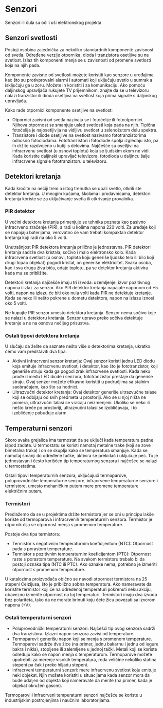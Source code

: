 # Senzori

Senzori ili čula su oči i uši elektronskog projekta.

## Senzori svetlosti

Postoji osobina zajednička za nekoliko standardnih komponenti: zavisnost od svetla. Određene verzije otpornika, dioda i tranzistora osetljive su na svetlost. Izlaz tih komponenti menja se u zavisnosti od promene svetlosti koja na njih pada. 

Komponente zavisne od svetlosti možete koristiti kao senzore u uređajima kao što su protivprovalni alarmi i automati koji uključuju svetlo u sumrak a isključuju ga u zoru. Možete ih koristiti i za komunikaciju. Ako pomoću daljinskog upravljača rukujete TV prijemnikom, znajte da se u televizoru nalazi tranzistor ili dioda osetljiva na svetlost koja prima signale s daljinskog upravljača.

Kako rade otpornici komponente osetljive na svetlost:
* Otpornici zavisni od svetla nazivaju se i fotoćelije ili fotootpornici. Njihova otpornost se smanjuje usled svetlosti koja pada na njih. Tipična fotoćelija je najosetljivija na vidljivu svetlost u zelenožutom delu spektra.
* Tranzistore i diode osetljive na svetlost nazivamo fototranzistorima odnosno fotodiodama. Fototranzistori i fotodiode spolja izgledaju isto, pa ih držite razdvojeno u kutiji s delovima. Najčešće su osetljivi na infracrvenu svetlost (u osnovi toplotu) koja se ljudskim okom ne vidi. Kada koristite daljinski upravljač televizora, fotodioda u daljincu šalje infracrvene signale fototranzistoru u televizoru.

## Detektori kretanja

Kada kročite na nečiji trem a istog trenutka se upali svetlo, otkrili ste detektor kretanja. U mnogim kućama, školama i prodavnicama, detektori kretanja koriste se za uključivanje svetla ili otkrivanje provalnika.

### PIR detektor

U većini detektora kretanja primenjuje se tehnika poznata kao pasivno infracrveno zračenje (PIR), a radi u kolima napona 220 volti. Za uređaje koji se napajaju baterijama, verovatno će vam trebati kompaktan detektor kretanja koji radi na oko 5 volti. 

Unutrašnjost PIR detektora kretanja prilično je jednostavna. PIR detektori kretanja sadrže dva kristala, sočivo i malo elektronsko kolo. Kada infracrvena svetlost (u osnovi, toplota koju generiše ljudsko telo ili bilo koji drugi topao objekat) pogodi kristal, on generiše elektricitet. Svaka osoba, kao i sva druga živa bića, odaje toplotu, pa se detektor kretanja aktivira kada mu se približite.

Detektori kretanja najčešće imaju tri izvoda: uzemljenje, izvor pozitivnog napona i izlaz za senzor. Ako PIR detektor kretanja napajate naponom od +5 volti, napon na izlazu će biti oko nula volti kada PIR ne detektuje kretanje. Kada se neko ili nešto pokrene u dometu detektora, napon na izlazu iznosi oko 5 volti.

Ne kupujte PIR senzor umesto detektora kretanja. Senzor nema sočivo koje se nalazi u detektoru kretanja. Senzor upravo preko sočiva detektuje kretanje a ne na osnovu nečijeg prisustva.

### Ostali tipovi detektora kretanja

U slučaju da želite da saznate nešto više o detektorima kretanja, ukratko ćemo vam predstaviti dva tipa:
* Aktivni infracrveni senzor kretanja: Ovaj senzor koristi jednu LED diodu koja emituje infracrvenu svetlost, i detektor, kao što je fototranzistor, koji generiše struju kada ga pogodi zrak infracrvene svetlosti. Kada neko prođe između LED diode i senzora, fototranzistor prestaje da generiše struju. Ovaj senzor možete efikasno koristiti u područjima sa stalnim saobraćajem, kao što su hodnici.
* Ultrazvučni detektor kretanja: Ovaj detektor generiše ultrazvučne talase koji se odbijaju od svih predmeta u prostoriji. Ako se u njoj ništa ne pomera, ultrazvučni talasi se vraćaju neizmenjeni. Ukoliko se neko ili nešto kreće po prostoriji, ultrazvučni talasi se izobličavaju, i to izobličenje pobuđuje alarm.

## Temperaturni senzori

Skoro svaka grejalica ima termostat da se uključi kada temperatura padne ispod zadate. U termostatu se koristi namotaj metalne trake (koji se zove bimetalna traka) i on se skuplja kako se temperatura smanjuje. Kada se namotaj smanji do određene tačke, aktivira se prekidač i uključuje peć. To je jednostavan i često korišćen tip temperaturnog senzora i najčešće se nalazi u termostatima. 

Ostali tipovi temperaturnih senzora, uključujući termoparove, poluprovodničke temperaturne senzore, infracrvene temperaturne senzore i termistore, umesto mehaničkim putem mere promene temperature električnim putem.

### Termistori

Predlažemo da se u projektima držite termistora jer se oni u principu lakše koriste od termoparova i infracrvenih temperaturnih senzora. Termistor je otpornik čija se otpornost menja s promenom temperature.

Postoje dva tipa termistora:
* Termistor s negativnim temperaturnim koeficijentom (NTC): Otpornost pada s porastom temperature.
* Termistor s pozitivnim temperaturnim koeficijentom (PTC): Otpornost raste s porastom temperature.
Na svakom termistoru trebalo bi da postoji oznaka tipa (NTC ili PTC). Ako oznake nema, potrebno je izmeriti otpornost s promenom temperature.

U katalozima proizvođača obično se navodi otpornost termistora na 25 stepeni Celzijusa, što je približno sobna temperatura. Ako nameravate da koristite termistor koji će na određenoj temperaturi pokrenuti neku akciju, obavezno izmerite otpornost na toj temperaturi. Termistori imaju dva izvoda bez polariteta, tako da ne morate brinuti koju ćete žicu povezati sa izvorom napona (+V).

### Ostali temperaturni senzori

* Poluprovodnički temperaturni senzori: Najčešći tip ovog senzora sadrži dva tranzistora. Izlazni napon senzora zavisi od temperature.
* Termoparovi: generišu napon koji se menja s promenom temperature. Termoparovi sadrže dve žice (na primer, jednu bakarnu i jednu od legure bakra i nikla), stopljene ili zalemljene u jednoj tački. Metali koji se koriste određuju kako se napon menja s temperaturom. Termoparove možete upotrebiti za merenje visokih temperatura, reda veličine nekoliko stotina stepeni pa čak i preko hiljadu stepeni.
* Infracrveni temperaturni senzori: mere infracrvenu svetlost koju emituje neki objekat. Njih možete koristiti u situacijama kada senzor mora da bude udaljen od objekta koji nameravate da merite (na primer, kada je objekat okružen gasom).

Termoparovi i infracrveni temperaturni senzori najčešće se koriste u industrijskim postrojenjima i naučnim laboratorijama.
